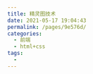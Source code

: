 ```yaml
---
title: 精灵图技术
date: 2021-05-17 19:04:43
permalink: /pages/9e576d/
categories:
  - 前端
  - html+css
tags:
  - 
---
```

